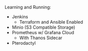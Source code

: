 Learning and Running:

- Jenkins
    - Terraform and Ansible Enabled
- Minio (S3 Compatible Storage)
- Prometheus w/ Grafana Cloud
    - With Thanos Sidecar
- Pterodactyl